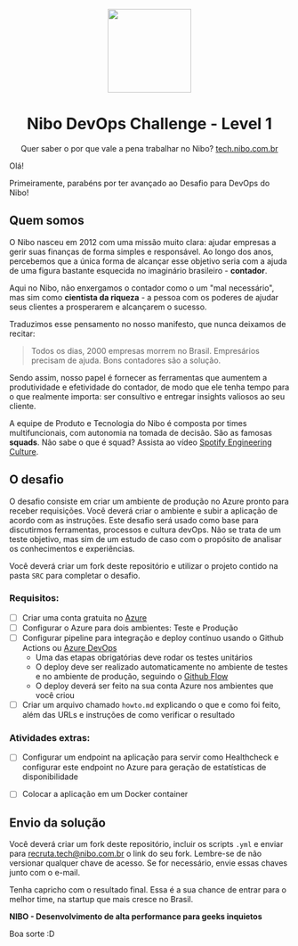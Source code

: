 <p align="center"><img src="https://www.nibo.com.br/logo-nibo.png" width="150" /></p>
<h1 align="center">Nibo DevOps Challenge - Level 1</h1>


<p align="center">Quer saber o por que vale a pena trabalhar no Nibo? <a href="https://tech.nibo.com.br">tech.nibo.com.br</a></p>

Olá!

Primeiramente, parabéns por ter avançado ao Desafio para DevOps do Nibo! 

## Quem somos
O Nibo nasceu em 2012 com uma missão muito clara: ajudar empresas a gerir suas finanças de forma simples e responsável. Ao longo dos anos, percebemos que a única forma de alcançar esse objetivo seria com a ajuda de uma figura bastante esquecida no imaginário brasileiro - **contador**.

Aqui no Nibo, não enxergamos o contador como o um "mal necessário", mas sim como **cientista da riqueza** - a pessoa com os poderes de ajudar seus clientes a prosperarem e alcançarem o sucesso. 

Traduzimos esse pensamento no nosso manifesto, que nunca deixamos de recitar: 
> Todos os dias, 2000 empresas morrem no Brasil. Empresários precisam de ajuda. Bons contadores são a solução.

Sendo assim, nosso papel é fornecer as ferramentas que aumentem a produtividade e efetividade do contador, de modo que ele tenha tempo para o que realmente importa: ser consultivo e entregar insights valiosos ao seu cliente.

A equipe de Produto e Tecnologia do Nibo é composta por times multifuncionais, com autonomia na tomada de decisão. São as famosas **squads**. Não sabe o que é squad? Assista ao vídeo [Spotify Engineering Culture](https://www.youtube.com/watch?v=hQDblYvY9RY). 


## O desafio

O desafio consiste em criar um ambiente de produção no Azure pronto para receber requisições. Você deverá criar o ambiente e subir a aplicação de acordo com as instruções. Este desafio será usado como base para discutirmos ferramentas, processos e cultura devOps. Não se trata de um teste objetivo, mas sim de um estudo de caso com o propósito de analisar os conhecimentos e experiências. 

Você deverá criar um fork deste repositório e utilizar o projeto contido na pasta `SRC` para completar o desafio.

### Requisitos:
- [ ] Criar uma conta gratuita no [Azure](https://azure.microsoft.com/pt-br/free/)
- [ ] Configurar o Azure para dois ambientes: Teste e Produção
- [ ] Configurar pipeline para integração e deploy contínuo usando o Github Actions ou [Azure DevOps](https://azure.microsoft.com/en-us/services/devops/)
    - Uma das etapas obrigatórias deve rodar os testes unitários
    - O deploy deve ser realizado automaticamente no ambiente de testes e no ambiente de produção, seguindo o [Github Flow](https://guides.github.com/introduction/flow/)
    - O deploy deverá ser feito na sua conta Azure nos ambientes que você criou
- [ ] Criar um arquivo chamado `howto.md` explicando o que e como foi feito, além das URLs e instruções de como verificar o resultado

### Atividades extras:
- [ ] Configurar um endpoint na aplicação para servir como Healthcheck e configurar este endpoint no Azure para geração de estatísticas de disponibilidade
- [ ] Colocar a aplicação em um Docker container


## Envio da solução
Você deverá criar um fork deste repositório, incluir os scripts `.yml` e enviar para recruta.tech@nibo.com.br o link do seu fork. Lembre-se de não versionar qualquer chave de acesso. Se for necessário, envie essas chaves junto com o e-mail.

Tenha capricho com o resultado final. Essa é a sua chance de entrar para o melhor time, na startup que mais cresce no Brasil.

**NIBO - Desenvolvimento de alta performance para geeks inquietos**

Boa sorte :D

